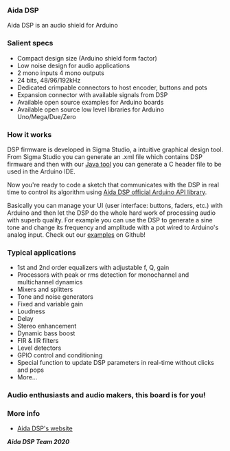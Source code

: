 ### Aida DSP

Aida DSP is an audio shield for Arduino

### Salient specs

- Compact design size (Arduino shield form factor)
- Low noise design for audio applications
- 2 mono inputs 4 mono outputs
- 24 bits, 48/96/192kHz
- Dedicated crimpable connectors to host encoder, buttons and pots
- Expansion connector with available signals from DSP
- Available open source examples for Arduino boards
- Available open source low level libraries for Arduino Uno/Mega/Due/Zero

### How it works

DSP firmware is developed in Sigma Studio, a intuitive graphical design tool. From Sigma Studio you can generate an .xml file which contains DSP firmware and then with our [Java tool](https://github.com/AidaDSP/AidaDSP/tree/master/Software/Java/AidaHeaderFileGenerator/bin) you can generate a C header file to be used in the Arduino IDE.

Now you're ready to code a sketch that communicates with the DSP in real time to control its algorithm using [Aida DSP official Arduino API library](https://github.com/AidaDSP/AidaDSP/tree/master/Software/Libraries).

Basically you can manage your UI (user interface: buttons, faders, etc.) with Arduino and then let the DSP do the whole hard work of processing audio with superb quality. For example you can use the DSP to generate a sine tone and change its frequency and amplitude with a pot wired to Arduino's analog input. Check out our [examples](https://github.com/AidaDSP/AidaDSP/tree/master/Software/Examples) on Github!

### Typical applications

- 1st and 2nd order equalizers with adjustable f, Q, gain
- Processors with peak or rms detection for monochannel
  and multichannel dynamics
- Mixers and splitters
- Tone and noise generators
- Fixed and variable gain
- Loudness
- Delay
- Stereo enhancement
- Dynamic bass boost
- FIR & IIR filters
- Level detectors
- GPIO control and conditioning
- Special function to update DSP parameters in real-time without clicks and pops
- More...

### Audio enthusiasts and audio makers, this board is for you!

### More info

- [Aida DSP's website](https://aidadsp.github.io/aida_dsp_arduino_shield.html)

_**Aida DSP Team 2020**_
